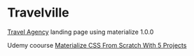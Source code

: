 # Travelville

[Travel Agency](https://stanlouis.github.io/travelville/) landing page using materialize 1.0.0

Udemy coourse [Materialize CSS From Scratch With 5 Projects](https://www.udemy.com/materialize-css-from-scratch-with-5-projects/)
